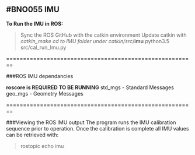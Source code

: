 #BNO055 IMU
-------------------------------------------------------


**To Run the IMU in ROS:**
>Sync the ROS GitHub with the catkin environment
>Update catkin with *catkin_make*
>*cd to IMU folder under catkin/src*/**imu**
>python3.5 src/cal_run_Imu.py

========================================================

###ROS IMU dependancies

**roscore is REQUIRED TO BE RUNNING**
std_mgs - Standard Messages
geo_mgs - Geometry Messages

========================================================

###Viewing the ROS IMU output
The program runs the IMU calibration sequence prior to operation. Once the calibration is complete all IMU values can be retrieved with:

>rostopic echo imu
